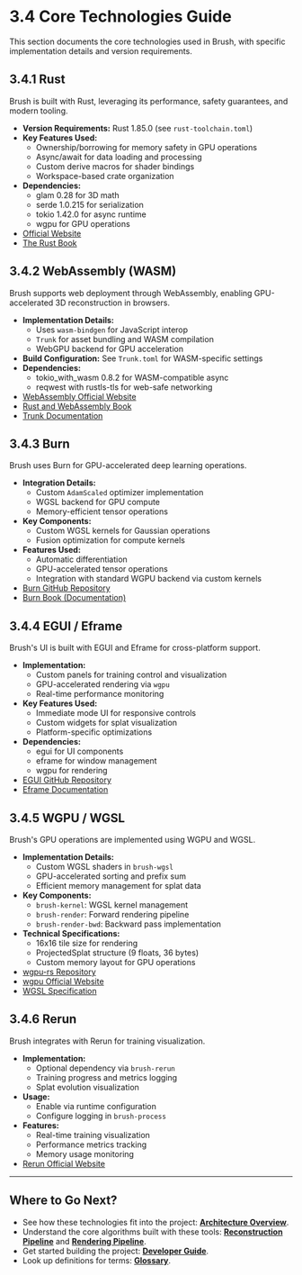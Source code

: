 # 3.4 Core Technologies Guide

This section documents the core technologies used in Brush, with specific implementation details and version requirements.

## 3.4.1 Rust

Brush is built with Rust, leveraging its performance, safety guarantees, and modern tooling.

*   **Version Requirements:** Rust 1.85.0 (see `rust-toolchain.toml`)
*   **Key Features Used:**
    - Ownership/borrowing for memory safety in GPU operations
    - Async/await for data loading and processing
    - Custom derive macros for shader bindings
    - Workspace-based crate organization
*   **Dependencies:**
    - glam 0.28 for 3D math
    - serde 1.0.215 for serialization
    - tokio 1.42.0 for async runtime
    - wgpu for GPU operations
*   [Official Website](https://www.rust-lang.org/)
*   [The Rust Book](https://doc.rust-lang.org/book/)

## 3.4.2 WebAssembly (WASM)

Brush supports web deployment through WebAssembly, enabling GPU-accelerated 3D reconstruction in browsers.

*   **Implementation Details:**
    - Uses `wasm-bindgen` for JavaScript interop
    - `Trunk` for asset bundling and WASM compilation
    - WebGPU backend for GPU acceleration
*   **Build Configuration:** See `Trunk.toml` for WASM-specific settings
*   **Dependencies:**
    - tokio_with_wasm 0.8.2 for WASM-compatible async
    - reqwest with rustls-tls for web-safe networking
*   [WebAssembly Official Website](https://webassembly.org/)
*   [Rust and WebAssembly Book](https://rustwasm.github.io/docs/book/)
*   [Trunk Documentation](https://trunkrs.dev/)

## 3.4.3 Burn

Brush uses Burn for GPU-accelerated deep learning operations.

*   **Integration Details:**
    - Custom `AdamScaled` optimizer implementation
    - WGSL backend for GPU compute
    - Memory-efficient tensor operations
*   **Key Components:**
    - Custom WGSL kernels for Gaussian operations
    - Fusion optimization for compute kernels
*   **Features Used:**
    - Automatic differentiation
    - GPU-accelerated tensor operations
    - Integration with standard WGPU backend via custom kernels
*   [Burn GitHub Repository](https://github.com/tracel-ai/burn)
*   [Burn Book (Documentation)](https://burn-rs.github.io/book/)

## 3.4.4 EGUI / Eframe

Brush's UI is built with EGUI and Eframe for cross-platform support.

*   **Implementation:**
    - Custom panels for training control and visualization
    - GPU-accelerated rendering via `wgpu`
    - Real-time performance monitoring
*   **Key Features Used:**
    - Immediate mode UI for responsive controls
    - Custom widgets for splat visualization
    - Platform-specific optimizations
*   **Dependencies:**
    - egui for UI components
    - eframe for window management
    - wgpu for rendering
*   [EGUI GitHub Repository](https://github.com/emilk/egui)
*   [Eframe Documentation](https://docs.rs/eframe/)

## 3.4.5 WGPU / WGSL

Brush's GPU operations are implemented using WGPU and WGSL.

*   **Implementation Details:**
    - Custom WGSL shaders in `brush-wgsl`
    - GPU-accelerated sorting and prefix sum
    - Efficient memory management for splat data
*   **Key Components:**
    - `brush-kernel`: WGSL kernel management
    - `brush-render`: Forward rendering pipeline
    - `brush-render-bwd`: Backward pass implementation
*   **Technical Specifications:**
    - 16x16 tile size for rendering
    - ProjectedSplat structure (9 floats, 36 bytes)
    - Custom memory layout for GPU operations
*   [wgpu-rs Repository](https://github.com/gfx-rs/wgpu)
*   [wgpu Official Website](https://wgpu.rs/)
*   [WGSL Specification](https://www.w3.org/TR/WGSL/)

## 3.4.6 Rerun

Brush integrates with Rerun for training visualization.

*   **Implementation:**
    - Optional dependency via `brush-rerun`
    - Training progress and metrics logging
    - Splat evolution visualization
*   **Usage:**
    - Enable via runtime configuration
    - Configure logging in `brush-process`
*   **Features:**
    - Real-time training visualization
    - Performance metrics tracking
    - Memory usage monitoring
*   [Rerun Official Website](https://rerun.io/)

---

## Where to Go Next?

*   See how these technologies fit into the project: **[Architecture Overview](architecture.md)**.
*   Understand the core algorithms built with these tools: **[Reconstruction Pipeline](reconstruction-pipeline.md)** and **[Rendering Pipeline](rendering-pipeline.md)**.
*   Get started building the project: **[Developer Guide](../getting-started/developer-guide.md)**.
*   Look up definitions for terms: **[Glossary](../supporting-materials/glossary.md)**. 